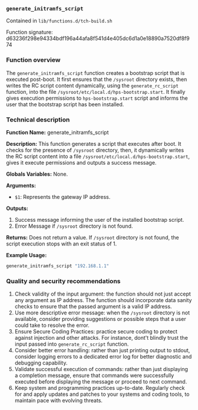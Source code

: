 ### `generate_initramfs_script`

Contained in `lib/functions.d/tch-build.sh`

Function signature: d63236f298e94334bdf196a44afa8f541d4e405dc6d1a0e18890a7520df8f974

### Function overview
The `generate_initramfs_script` function creates a bootstrap script that is executed post-boot. It first ensures that the `/sysroot` directory exists, then writes the RC script content dynamically, using the `generate_rc_script` function, into the file `/sysroot/etc/local.d/hps-bootstrap.start`. It finally gives execution permissions to `hps-bootstrap.start` script and informs the user that the bootstrap script has been installed.

### Technical description
**Function Name:** generate_initramfs_script

**Description:** This function generates a script that executes after boot. It checks for the presence of `/sysroot` directory, then, it dynamically writes the RC script content into a file `/sysroot/etc/local.d/hps-bootstrap.start`, gives it execute permissions and outputs a success message.

**Globals Variables:** None.

**Arguments:** 
- `$1`: Represents the gateway IP address.

**Outputs:** 
1. Success message informing the user of the installed bootstrap script.
2. Error Message if `/sysroot` directory is not found.

**Returns:** Does not return a value. If `/sysroot` directory is not found, the script execution stops with an exit status of 1.

**Example Usage:**
```bash
generate_initramfs_script "192.168.1.1"
```

### Quality and security recommendations
1. Check validity of the input argument: the function should not just accept any argument as IP address. The function should incorporate data sanity checks to ensure that the passed argument is a valid IP address.
2. Use more descriptive error message: when the `/sysroot` directory is not available, consider providing suggestions or possible steps that a user could take to resolve the error.
3. Ensure Secure Coding Practices: practice secure coding to protect against injection and other attacks. For instance, dont't blindly trust the input passed into `generate_rc_script` function.
4. Consider better error handling: rather than just printing output to stdout, consider logging errors to a dedicated error log for better diagnostic and debugging capability.
5. Validate successful execution of commands: rather than just displaying a completion message, ensure that commands were successfully executed before displaying the message or proceed to next command.
6. Keep system and programming practices up-to-date. Regularly check for and apply updates and patches to your systems and coding tools, to maintain pace with evolving threats.

